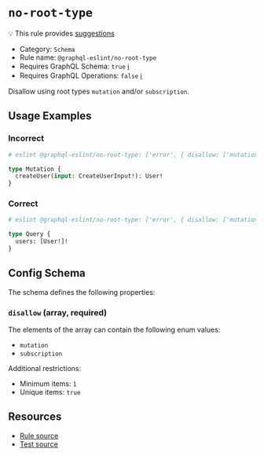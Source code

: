 # `no-root-type`

💡 This rule provides
[suggestions](https://eslint.org/docs/developer-guide/working-with-rules#providing-suggestions)

- Category: `Schema`
- Rule name: `@graphql-eslint/no-root-type`
- Requires GraphQL Schema: `true` [ℹ️](../../README.md#extended-linting-rules-with-graphql-schema)
- Requires GraphQL Operations: `false`
  [ℹ️](../../README.md#extended-linting-rules-with-siblings-operations)

Disallow using root types `mutation` and/or `subscription`.

## Usage Examples

### Incorrect

```graphql
# eslint @graphql-eslint/no-root-type: ['error', { disallow: ['mutation', 'subscription'] }]

type Mutation {
  createUser(input: CreateUserInput!): User!
}
```

### Correct

```graphql
# eslint @graphql-eslint/no-root-type: ['error', { disallow: ['mutation', 'subscription'] }]

type Query {
  users: [User!]!
}
```

## Config Schema

The schema defines the following properties:

### `disallow` (array, required)

The elements of the array can contain the following enum values:

- `mutation`
- `subscription`

Additional restrictions:

- Minimum items: `1`
- Unique items: `true`

## Resources

- [Rule source](https://github.com/B2o5T/graphql-eslint/tree/master/packages/plugin/src/rules/no-root-type.ts)
- [Test source](https://github.com/B2o5T/graphql-eslint/tree/master/packages/plugin/tests/no-root-type.spec.ts)
